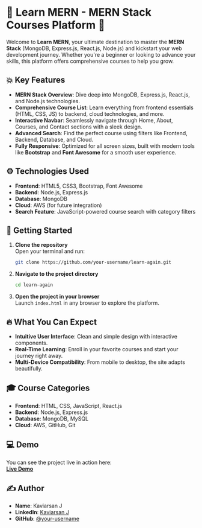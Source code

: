 # 🌟 **Learn MERN** - MERN Stack Courses Platform 🚀

Welcome to **Learn MERN**, your ultimate destination to master the **MERN Stack** (MongoDB, Express.js, React.js, Node.js) and kickstart your web development journey. Whether you're a beginner or looking to advance your skills, this platform offers comprehensive courses to help you grow.

## 💥 **Key Features**
- **MERN Stack Overview**: Dive deep into MongoDB, Express.js, React.js, and Node.js technologies.
- **Comprehensive Course List**: Learn everything from frontend essentials (HTML, CSS, JS) to backend, cloud technologies, and more.
- **Interactive Navbar**: Seamlessly navigate through Home, About, Courses, and Contact sections with a sleek design.
- **Advanced Search**: Find the perfect course using filters like Frontend, Backend, Database, and Cloud.
- **Fully Responsive**: Optimized for all screen sizes, built with modern tools like **Bootstrap** and **Font Awesome** for a smooth user experience.

## ⚙️ **Technologies Used**
- **Frontend**: HTML5, CSS3, Bootstrap, Font Awesome
- **Backend**: Node.js, Express.js
- **Database**: MongoDB
- **Cloud**: AWS (for future integration)
- **Search Feature**: JavaScript-powered course search with category filters

## 🚀 **Getting Started**
1. **Clone the repository**  
   Open your terminal and run:
   ```bash
   git clone https://github.com/your-username/learn-again.git
   ```

2. **Navigate to the project directory**  
   ```bash
   cd learn-again
   ```

3. **Open the project in your browser**  
   Launch `index.html` in any browser to explore the platform.

## 🔥 **What You Can Expect**
- **Intuitive User Interface**: Clean and simple design with interactive components.
- **Real-Time Learning**: Enroll in your favorite courses and start your journey right away.
- **Multi-Device Compatibility**: From mobile to desktop, the site adapts beautifully.

## 🎓 **Course Categories**
- **Frontend**: HTML, CSS, JavaScript, React.js
- **Backend**: Node.js, Express.js
- **Database**: MongoDB, MySQL
- **Cloud**: AWS, GitHub, Git

## 💻 **Demo**
You can see the project live in action here:  
[**Live Demo**](https://mernbykavi.netlify.app/)

## ✍️ **Author**
- **Name**: Kaviarsan J  
- **LinkedIn**: [Kaviarsan J](https://www.linkedin.com/in/kaviarsan-j/)  
- **GitHub**: [@your-username](https://github.com/Kaviarasan-J)
